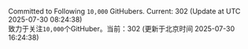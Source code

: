 Committed to Following `10,000` GitHubers. Current: <!-- FOLLOWING_COUNT -->302<!-- FOLLOWING_COUNT --> (Update at UTC <!-- LAST_UPDATED -->2025-07-30 08:24:38<!-- LAST_UPDATED -->)<br>
致力于关注`10,000`个GitHuber。当前：<!-- FOLLOWING_COUNT -->302<!-- FOLLOWING_COUNT --> (更新于北京时间 <!-- LAST_UPDATED_CST -->2025-07-30 16:24:38<!-- LAST_UPDATED_CST -->)
